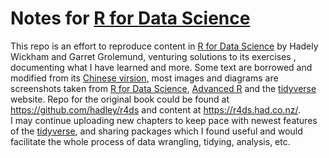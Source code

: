 # Notes for [R for Data Science](https://r4ds.had.co.nz/index.html)  
This repo is an effort to reproduce content in [R for Data Science](https://r4ds.had.co.nz/index.html) by Hadely Wickham and Garret Grolemund, venturing solutions to its exercises , documenting what I have learned and more. Some text are borrowed and modified from  its [Chinese virsion](https://www.ituring.com.cn/book/2113), most images and diagrams are screenshots taken from [R for Data Science](https://r4ds.had.co.nz/index.html),  [Advanced R](https://adv-r.hadley.nz/) and the [tidyverse](https://www.tidyverse.org/) website. Repo for the original book could be found at https://github.com/hadley/r4ds and content at https://r4ds.had.co.nz/.  
I may continue uploading new chapters to keep pace with newest features of the [tidyverse](https://www.tidyverse.org), and sharing packages which I found useful and would facilitate the whole process of data wrangling, tidying, analysis,  etc.
